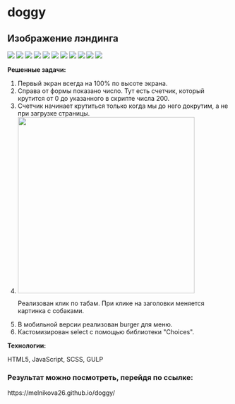 
# doggy
<h2>Изображение лэндинга</h2>
<img src='https://user-images.githubusercontent.com/106463796/232327706-b8267863-ca7d-404f-8efc-5eaf5dc0f72c.png'/>
<img src='https://user-images.githubusercontent.com/106463796/232327742-3279311b-e5b8-4ec6-8c9c-4de6e1a135fe.png'/>
<img src='https://user-images.githubusercontent.com/106463796/232327766-d2cb5c42-e5ec-4026-8651-7018ad0f6b7c.png'/>
<img src='https://user-images.githubusercontent.com/106463796/232327799-5c633169-47bd-4002-b098-4277c51f856b.png'/>
<img src='https://user-images.githubusercontent.com/106463796/232327820-e19cf74d-4ea2-4b0c-bd3a-3718d2d54cc6.png'/>
<img src='https://user-images.githubusercontent.com/106463796/232327843-ab3fe571-e45e-481b-ada1-9e027c6e8af4.png'/>
<img src='https://user-images.githubusercontent.com/106463796/232327897-41ee7aeb-f934-441e-ab5a-f3427c3cda19.png'/>
<img src='https://user-images.githubusercontent.com/106463796/232327944-0386c573-17f5-45bb-a57d-fc9802fc79dd.png'/>
<img src='https://user-images.githubusercontent.com/106463796/232327979-85d3e220-3776-4288-bea3-6a32d2195936.png'/>
<img src='https://user-images.githubusercontent.com/106463796/232328013-82938486-9807-44ff-93ba-128136c236ff.png'/>
<img src='https://user-images.githubusercontent.com/106463796/232328044-234c8c72-e855-4b16-9899-7e9f45953ae0.png'/>

<p><b>Решенные задачи:</b></p>
<ol>
<li>Первый экран всегда на 100% по высоте экрана.</li>
<li>Справа от формы показано число. Тут есть счетчик, который крутится от 0 до указанного в скрипте числа 200.</li> 
<li>Счетчик начинает крутиться только когда мы до него докрутим, а не при загрузке страницы.</li>
<li>
  <img style="width: 400px;display: block;" src='https://user-images.githubusercontent.com/106463796/232328435-1d6351cd-286e-4174-b9cb-03439d5d60d4.png'/>
  <p>Реализован клик по табам. При клике на заголовки меняется картинка с собаками.</>
</li>
<li>В мобильной версии реализован burger для меню.</li>
<li>Кастомизирован select с помощью библиотеки "Choices".</li>
</ol>

<div><b> Технологии:</b>
  <p>HTML5, JavaScript, SCSS, GULP</p>
</div>

<h3>Результат можно посмотреть, перейдя по ссылке:</h3>
https://melnikova26.github.io/doggy/
